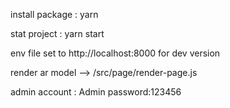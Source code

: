 install package : yarn

stat project : yarn start

env file set to http://localhost:8000 for dev version

render ar model --> /src/page/render-page.js

admin account : Admin
password:123456
